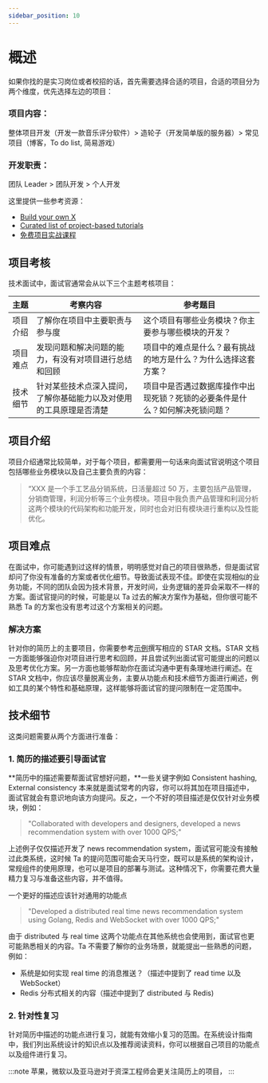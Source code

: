 ```yaml
---
sidebar_position: 10
---
```


# 概述

如果你找的是实习岗位或者校招的话，首先需要选择合适的项目，合适的项目分为两个维度，优先选择左边的项目：

### 项目内容：

整体项目开发（开发一款音乐评分软件）> 造轮子（开发简单版的服务器）> 常见项目（博客，To do list, 简易游戏）

### 开发职责：
团队 Leader > 团队开发 > 个人开发

这里提供一些参考资源：

- [Build your own X](https://github.com/danistefanovic/build-your-own-x)
- [Curated list of project-based tutorials](https://github.com/tuvtran/project-based-learning)
- [免费项目实战课程](https://github.com/resumejob/free-project-course)


## 项目考核

技术面试中，面试官通常会从以下三个主题考核项目：


| 主题           | 考察内容     | 参考题目     | 
| ---------      | -------       | -------  |
| 项目介绍       | 了解你在项目中主要职责与参与度   |  这个项目有哪些业务模块？你主要参与哪些模块的开发？         |
| 项目难点       | 发现问题和解决问题的能力，有没有对项目进行总结和回顾   |  项目中的难点是什么？最有挑战的地方是什么？为什么选择这套方案？         |
| 技术细节       | 针对某些技术点深入提问，了解你基础能力以及对使用的工具原理是否清楚   |  项目中是否遇过数据库操作中出现死锁？死锁的必要条件是什么？如何解决死锁问题？ |

## 项目介绍

项目介绍通常比较简单，对于每个项目，都需要用一句话来向面试官说明这个项目包括哪些业务模块以及自己主要负责的内容：

> “XXX 是一个手工艺品分销系统，日活量超过 50 万，主要包括产品管理，分销商管理，利润分析等三个业务模块。项目中我负责产品管理和利润分析这两个模块的代码架构和功能开发，同时也会对旧有模块进行重构以及性能优化。

## 项目难点

在面试中，你可能遇到过这样的情景，明明感觉对自己的项目很熟悉，但是面试官却问了你没有准备的方案或者优化细节。导致面试表现不佳。即使在实现相似的业务功能，不同的团队会因为技术背景，开发时间，业务逻辑的差异会采取不一样的方案。面试官提问的时候，可能是以 Ta 过去的解决方案作为基础，但你很可能不熟悉 Ta 的方案也没有思考过这个方案相关的问题。

### 解决方案

针对你的简历上的主要项目，你需要参考[示例](https://interview-science.org/%E9%A1%B9%E7%9B%AE%E4%BB%8B%E7%BB%8D/%E7%A4%BA%E4%BE%8B)撰写相应的 STAR 文档。STAR 文档一方面能够强迫你对项目进行思考和回顾，并且尝试列出面试官可能提出的问题以及思考优化方案。另一方面也能够帮助你在面试沟通中更有条理地进行阐述。在 STAR 文档中，你应该尽量脱离业务，主要从功能点和技术细节方面进行阐述，例如工具的某个特性和基础原理，这样能够将面试官的提问限制在一定范围中。

## 技术细节

这类问题需要从两个方面进行准备：

### 1. 简历的描述要引导面试官

**简历中的描述需要帮面试官想好问题，**一些关键字例如 Consistent hashing, External consistency 本来就是面试常考的内容，你可以将其加在项目描述中，面试官就会有意识地向该方向提问。反之，一个不好的项目描述是仅仅针对业务模块，例如：

> "Collaborated with developers and designers, developed a news recommendation system with over 1000 QPS;"

上述例子仅仅描述开发了 news recommendation system，面试官可能没有接触过此类系统，这时候 Ta 的提问范围可能会天马行空，既可以是系统的架构设计，常规组件的使用原理，也可以是项目的部署与测试。这种情况下，你需要花费大量精力复习与准备这些内容，并不值得。

一个更好的描述应该针对通用的功能点

> "Developed a distributed real time news recommendation system using Golang, Redis and WebSocket with over 1000 QPS;"

由于 distributed 与 real time 这两个功能点在其他系统也会使用到，面试官也更可能熟悉相关的内容。Ta 不需要了解你的业务场景，就能提出一些熟悉的问题，例如：

- 系统是如何实现 real time 的消息推送？（描述中提到了 read time 以及 WebSocket）
- Redis 分布式相关的内容（描述中提到了 distributed 与 Redis)

### 2. 针对性复习

针对简历中描述的功能点进行复习，就能有效缩小复习的范围。在系统设计指南中，我们列出系统设计的知识点以及推荐阅读资料，你可以根据自己项目的功能点以及组件进行复习。

:::note
苹果，微软以及亚马逊对于资深工程师会更关注简历上的项目，
:::
